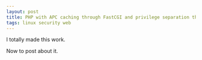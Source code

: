 ```yaml
---
layout: post
title: PHP with APC caching through FastCGI and privilege separation through SuExec running under SELinux on RHEL 5
tags: linux security web
---
```


I totally made this work.

Now to post about it.

